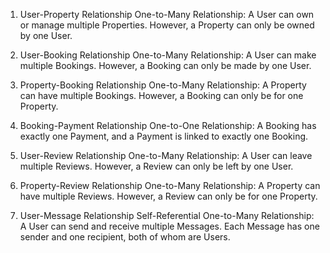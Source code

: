 1. User-Property Relationship
    One-to-Many Relationship:
    A User can own or manage multiple Properties. However, a Property can only be owned by one User.

2. User-Booking Relationship
    One-to-Many Relationship:
    A User can make multiple Bookings. However, a Booking can only be made by one User.

3. Property-Booking Relationship
    One-to-Many Relationship:
    A Property can have multiple Bookings. However, a Booking can only be for one Property.

4. Booking-Payment Relationship
    One-to-One Relationship:
    A Booking has exactly one Payment, and a Payment is linked to exactly one Booking.

5. User-Review Relationship
    One-to-Many Relationship:
    A User can leave multiple Reviews. However, a Review can only be left by one User.

6. Property-Review Relationship
    One-to-Many Relationship:
    A Property can have multiple Reviews. However, a Review can only be for one Property.

7. User-Message Relationship
    Self-Referential One-to-Many Relationship:
    A User can send and receive multiple Messages. Each Message has one sender and one recipient, both of whom are Users.